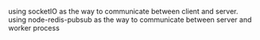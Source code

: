 using socketIO as the way to communicate between client and server.<br/>
using node-redis-pubsub as the way to communicate between server and worker process
